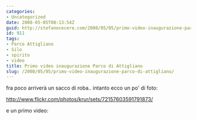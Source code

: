 ```yaml
---
categories:
- Uncategorized
date: 2008-05-05T08:13:54Z
guid: http://stefanocecere.com/2008/05/05/primo-video-inaugurazione-parco-di-attigliano/
id: 911
tags:
- Parco Attigliano
- Silo
- spirito
- video
title: Primo video inaugurazione Parco di Attigliano
slug: /2008/05/05/primo-video-inaugurazione-parco-di-attigliano/
---
```


fra poco arriverà un sacco di roba.. intanto ecco un po' di foto:
  
<http://www.flickr.com/photos/krur/sets/72157603591791873/>

e un primo video: